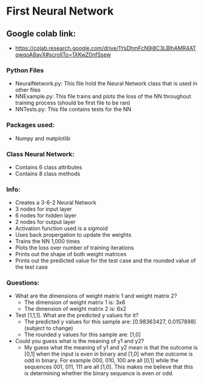 # First Neural Network
## Google colab link: 
- https://colab.research.google.com/drive/1YsDhmFcN9i8C3LBlhAMR4ATqwqoA8avX#scrollTo=1XKwZ0nfSsew

### Python Files
- NeuralNetwork.py: This file hold the Neural Network class that is used in other files
- NNExample.py: This file trains and plots the loss of the NN throughout training process (should be first file to be ran)
- NNTests.py: This file contains tests for the NN

### Packages used:
- Numpy and matplotlib

### Class Neural Network:
- Contains 6 class attributes
- Contains 8 class methods

### Info:
- Creates a 3-6-2 Neural Network
- 3 nodes for input layer
- 6 nodes for hidden layer
- 2 nodes for output layer
- Activation function used is a sigmoid
- Uses back propergation to update the weights
- Trains the NN 1,000 times
- Plots the loss over number of training iterations
- Prints out the shape of both weight matrices
- Prints out the predicted value for the test case and the rounded value of the test case

### Questions:
- What are the dimensions of weight matrix 1 and weight matrix 2?
  - The dimension of weight matrix 1 is: 3x6
  - The dimension of weight matrix 2 is: 6x2
- Test [1,1,1]. What are the predicted y values for it?
  - The predicted y values for this sample are: [0.98363427, 0.0157898] (subject to change)
  - The rounded y values for this sample are: [1,0]
- Could you guess what is the meaning of y1 and y2?
  - My guess what the meaning of y1 and y2 mean is that the outcome is [0,1] when the input is even in binary and [1,0] when the outcome is odd in binary. For example 000, 010, 100 are all [0,1] while the sequences 001, 011, 111 are all [1,0]. This makes me believe that this is determining whether the binary sequence is even or odd.
